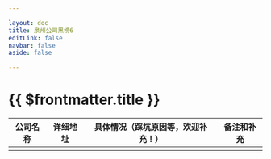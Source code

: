 ```yaml
---

layout: doc
title: 泉州公司黑榜6
editLink: false
navbar: false
aside: false

---
```


# {{ $frontmatter.title }}

|公司名称|详细地址|具体情况（踩坑原因等，欢迎补充！）|备注和补充|
|---|---|---|---|
| | | | |

